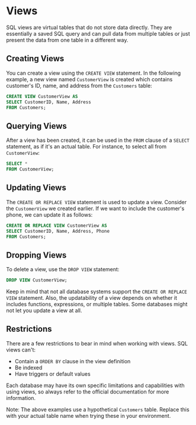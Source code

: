 # Views

SQL views are virtual tables that do not store data directly. They are essentially a saved SQL query and can pull data from multiple tables or just present the data from one table in a different way.

## Creating Views

You can create a view using the `CREATE VIEW` statement. In the following example, a new view named `CustomerView` is created which contains customer's ID, name, and address from the `Customers` table:

```sql
CREATE VIEW CustomerView AS
SELECT CustomerID, Name, Address
FROM Customers;
```

## Querying Views

After a view has been created, it can be used in the `FROM` clause of a `SELECT` statement, as if it's an actual table. For instance, to select all from `CustomerView`:

```sql
SELECT *
FROM CustomerView;
```

## Updating Views

The `CREATE OR REPLACE VIEW` statement is used to update a view. Consider the `CustomerView` we created earlier. If we want to include the customer's phone, we can update it as follows:

```sql
CREATE OR REPLACE VIEW CustomerView AS
SELECT CustomerID, Name, Address, Phone
FROM Customers;
```

## Dropping Views

To delete a view, use the `DROP VIEW` statement:

```sql
DROP VIEW CustomerView;
```

Keep in mind that not all database systems support the `CREATE OR REPLACE VIEW` statement. Also, the updatability of a view depends on whether it includes functions, expressions, or multiple tables. Some databases might not let you update a view at all.

## Restrictions

There are a few restrictions to bear in mind when working with views. SQL views can't:

- Contain a `ORDER BY` clause in the view definition
- Be indexed
- Have triggers or default values

Each database may have its own specific limitations and capabilities with using views, so always refer to the official documentation for more information.

Note: The above examples use a hypothetical `Customers` table. Replace this with your actual table name when trying these in your environment.